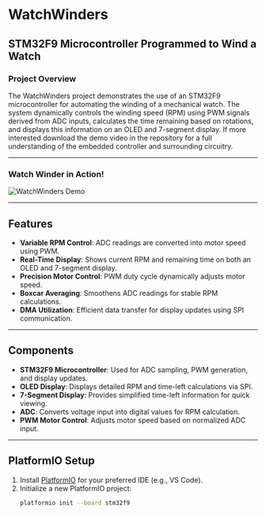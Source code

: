 # WatchWinders

## STM32F9 Microcontroller Programmed to Wind a Watch

### Project Overview
The WatchWinders project demonstrates the use of an STM32F9 microcontroller for automating the winding of a mechanical watch. The system dynamically controls the winding speed (RPM) using PWM signals derived from ADC inputs, calculates the time remaining based on rotations, and displays this information on an OLED and 7-segment display.  If more interested download the demo video in the repository for a full understanding of the embedded controller and surrounding circuitry.

---

### Watch Winder in Action!
![WatchWinders Demo](demo.gif)

---

## Features
- **Variable RPM Control**: ADC readings are converted into motor speed using PWM.
- **Real-Time Display**: Shows current RPM and remaining time on both an OLED and 7-segment display.
- **Precision Motor Control**: PWM duty cycle dynamically adjusts motor speed.
- **Boxcar Averaging**: Smoothens ADC readings for stable RPM calculations.
- **DMA Utilization**: Efficient data transfer for display updates using SPI communication.

---

## Components
- **STM32F9 Microcontroller**: Used for ADC sampling, PWM generation, and display updates.
- **OLED Display**: Displays detailed RPM and time-left calculations via SPI.
- **7-Segment Display**: Provides simplified time-left information for quick viewing.
- **ADC**: Converts voltage input into digital values for RPM calculation.
- **PWM Motor Control**: Adjusts motor speed based on normalized ADC input.

---

## PlatformIO Setup
1. Install [PlatformIO](https://platformio.org/) for your preferred IDE (e.g., VS Code).
2. Initialize a new PlatformIO project:
   ```bash
   platformio init --board stm32f9
